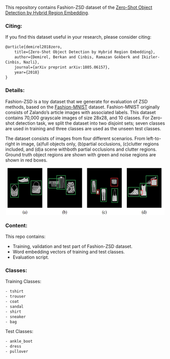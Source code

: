 This repository contains Fashion-ZSD dataset of the [Zero-Shot Object Detection by Hybrid Region Embedding](https://arxiv.org/pdf/1805.06157.pdf).

### Citing:

If you find this dataset useful in your research, please consider citing:

    @article{demirel2018zero,
        title={Zero-Shot Object Detection by Hybrid Region Embedding},
        author={Demirel, Berkan and Cinbis, Ramazan Gokberk and Ikizler-Cinbis, Nazli},
        journal={arXiv preprint arXiv:1805.06157},
        year={2018}
    }


### Details:

Fashion-ZSD is a toy dataset that we generate for evaluation of ZSD methods, based on the [Fashion-MNIST](https://github.com/zalandoresearch/fashion-mnist) dataset. Fashion-MNIST originally consists of Zalando’s article images with associated labels. This dataset contains 70,000 grayscale images of size 28x28, and 10 classes. For Zero-shot detection task, we split the dataset into two disjoint sets; seven classes are used in training and three classes are used as the unseen test classes.

The dataset consists of images from four different scenarios. From left-to-right in image, (a)full objects only, (b)partial occlusions, (c)clutter regions included, and (d)a scene withboth partial occlusions and clutter regions. Ground truth object regions are shown with green and noise regions are shown in red boxes.

<p align="center">
<img src="data.png" align="center" width="500px" height="150px"/>
</p>


### Content:
This repo contains:
* Training, validation and test part of Fashion-ZSD dataset.
* Word embedding vectors of training and test classes.
* Evaluation script.

### Classes:

Training Classes:

    - tshirt
    - trouser
    - coat
    - sandal
    - shirt
    - sneaker
    - bag

Test Classes:

    - ankle_boot
    - dress
    - pullover
